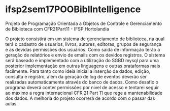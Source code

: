 # ifsp2sem17POOBiblIntelligence
Projeto de Programação Orientada a Objetos de Controle e Gerenciamento de Biblioteca com CFR21Part11 - IFSP Hortolandia

O projeto consistirá em um sistema de gerenciamento de biblioteca, na qual terá o cadastro de usuarios, livros, autores, editoras, grupos de segurança e as devidas permissões dos usuários.
Como saida de informação terão a geração de relatórios e envio de emails com os devidos registros.
O sistema será baseado e implementado com a utilização do SGBD mysql para uma posterior implementação em outras linguagens e outras prataformas mais facilmente. Para tanto como ideia inicial a inserção de dados, edição, consulta e registro, além da geração de log de eventos deverão ser realizadas automaticamente através do banco de dados.
Como desafio o programa deverá conter permissões por nivel de acesso e tentarei seguir ao máximo a regra internacional CFR 21 Part 11 que rege a mantenabilidade dos dados.
A melhoria do projeto ocorrerá de acordo com o passar das aulas.
